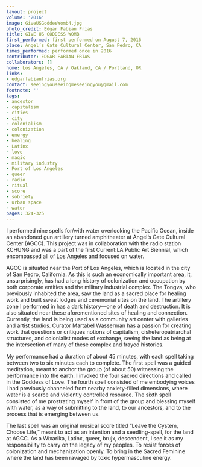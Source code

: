 ```yaml
---
layout: project
volume: '2016'
image: GiveUSGoddesWomb4.jpg
photo_credit: Edgar Fabian Frias
title: GIVE US GODDESS WOMB
first_performed: first performed on August 7, 2016
place: Angel’s Gate Cultural Center, San Pedro, CA
times_performed: performed once in 2016
contributor: EDGAR FABIAN FRIAS
collaborators: []
home: Los Angeles, CA / Oakland, CA / Portland, OR
links:
- edgarfabianfrias.org
contact: seeingyouseeingmeseeingyou@gmail.com
footnote: ''
tags:
- ancestor
- capitalism
- cities
- city
- colonialism
- colonization
- energy
- healing
- Latinx
- love
- magic
- military industry
- Port of Los Angeles
- queer
- radio
- ritual
- score
- sobriety
- urban space
- water
pages: 324-325
---
```


I performed nine spells for/with water overlooking the Pacific Ocean, inside an abandoned gun artillery turned amphitheater at Angel’s Gate Cultural Center (AGCC). This project was in collaboration with the radio station KCHUNG and was a part of the first Current:LA Public Art Biennial, which encompassed all of Los Angeles and focused on water.

AGCC is situated near the Port of Los Angeles, which is located in the city of San Pedro, California. As this is such an economically important area, it, unsurprisingly, has had a long history of colonization and occupation by both corporate entities and the military industrial complex. The Tongva, who previously inhabited the area, saw the land as a sacred place for healing work and built sweat lodges and ceremonial sites on the land. The artillery zone I performed in has a dark history—one of death and destruction. It is also situated near these aforementioned sites of healing and connection. Currently, the land is being used as a community art center with galleries and artist studios. Curator Martabel Wasserman has a passion for creating work that questions or critiques notions of capitalism, cisheteropatriarchal structures, and colonialist modes of exchange, seeing the land as being at the intersection of many of these complex and frayed histories.

My performance had a duration of about 45 minutes, with each spell taking between two to six minutes each to complete. The first spell was a guided meditation, meant to anchor the group (of about 50) witnessing the performance into the earth. I invoked the four sacred directions and called in the Goddess of Love. The fourth spell consisted of me embodying voices I had previously channeled from nearby anxiety-filled dimensions, where water is a scarce and violently controlled resource. The sixth spell consisted of me prostrating myself in front of the group and blessing myself with water, as a way of submitting to the land, to our ancestors, and to the process that is emerging between us.

The last spell was an original musical score titled “Leave the Cystem, Choose Life,” meant to act as an intention and a seedling-spell, for the land at AGCC. As a Wixarika, Latinx, queer, brujx, descendent, I see it as my responsibility to carry on the legacy of my peoples. To resist forces of colonization and mechanization openly. To bring in the Sacred Feminine where the land has been ravaged by toxic hypermasculine energy.
